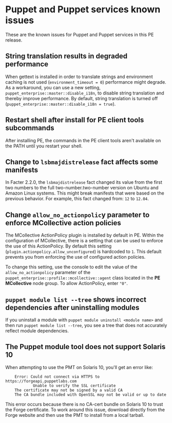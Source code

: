 # Puppet and Puppet services known issues

These are the known issues for Puppet and Puppet services in this PE release.

## String translation results in degraded performance

When gettext is installed in order to translate strings and environment caching is not used \(`environment_timeout = 0`\) performance might degrade. As a workaround, you can use a new setting, `puppet_enterprise::master::disable_i18n`, to disable string translation and thereby improve performance. By default, string translation is turned off \(`puppet_enterprise::master::disable_i18n = true`\).

## Restart shell after install for PE client tools subcommands

After installing PE, the commands in the PE client tools aren't available on the PATH until you restart your shell.

## Change to `lsbmajdistrelease` fact affects some manifests

In Facter 2.2.0, the `lsbmajdistrelease` fact changed its value from the first two numbers to the full two-number.two-number version on Ubuntu and Amazon Linux systems. This might break manifests that were based on the previous behavior. For example, this fact changed from: `12` to `12.04`.

## Change `allow_no_actionpolic`y parameter to enforce MCollective action policies

The MCollective ActionPolicy plugin is installed by default in PE. Within the configuration of MCollective, there is a setting that can be used to enforce the use of this ActionPolicy. By default this setting \(`plugin.actionpolicy.allow_unconfigured`\) is hardcoded to `1`. This default prevents you from enforcing the use of configured action policies.

To change this setting, use the console to edit the value of the `allow_no_actionpolicy` parameter of the `puppet_enterprise::profile::mcollective::agent` class located in the **PE MCollective** node group. To allow ActionPolicy, enter `"0"`.

## `puppet module list --tree` shows incorrect dependencies after uninstalling modules

If you uninstall a module with `puppet module uninstall <module name>` and then run `puppet module list --tree`, you see a tree that does not accurately reflect module dependencies.

## The Puppet module tool does not support Solaris 10

When attempting to use the PMT on Solaris 10, you'll get an error like:

```
    Error: Could not connect via HTTPS to https://forgeapi.puppetlabs.com
            Unable to verify the SSL certificate
    The certificate may not be signed by a valid CA
    The CA bundle included with OpenSSL may not be valid or up to date
```

This error occurs because there is no CA-cert bundle on Solaris 10 to trust the Forge certificate. To work around this issue, download directly from the Forge website and then use the PMT to install from a local tarball.

